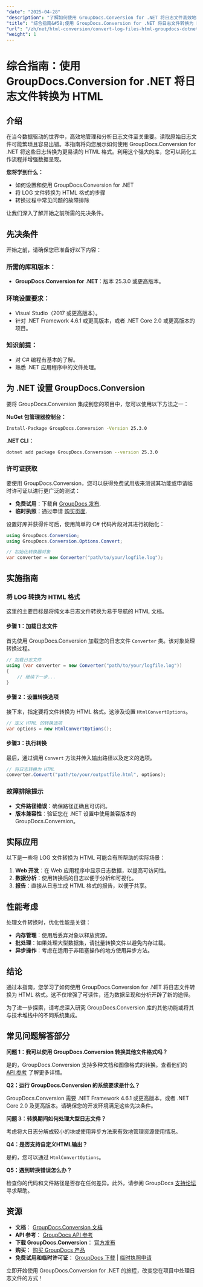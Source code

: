 ```yaml
---
"date": "2025-04-28"
"description": "了解如何使用 GroupDocs.Conversion for .NET 将日志文件高效地转换为 HTML 格式。增强数据可读性并简化您的工作流程。"
"title": "综合指南&#58;使用 GroupDocs.Conversion for .NET 将日志文件转换为 HTML"
"url": "/zh/net/html-conversion/convert-log-files-html-groupdocs-dotnet/"
"weight": 1
---
```


# 综合指南：使用 GroupDocs.Conversion for .NET 将日志文件转换为 HTML

## 介绍

在当今数据驱动的世界中，高效地管理和分析日志文件至关重要。读取原始日志文件可能繁琐且容易出错。本指南将向您展示如何使用 GroupDocs.Conversion for .NET 将这些日志转换为更易读的 HTML 格式。利用这个强大的库，您可以简化工作流程并增强数据呈现。

**您将学到什么：**
- 如何设置和使用 GroupDocs.Conversion for .NET
- 将 LOG 文件转换为 HTML 格式的步骤
- 转换过程中常见问题的故障排除

让我们深入了解开始之前所需的先决条件。

## 先决条件

开始之前，请确保您已准备好以下内容：

### 所需的库和版本：
- **GroupDocs.Conversion for .NET**：版本 25.3.0 或更高版本。
  
### 环境设置要求：
- Visual Studio（2017 或更高版本）。
- 针对 .NET Framework 4.6.1 或更高版本，或者 .NET Core 2.0 或更高版本的项目。

### 知识前提：
- 对 C# 编程有基本的了解。
- 熟悉 .NET 应用程序中的文件处理。

## 为 .NET 设置 GroupDocs.Conversion

要将 GroupDocs.Conversion 集成到您的项目中，您可以使用以下方法之一：

**NuGet 包管理器控制台：**

```bash
Install-Package GroupDocs.Conversion -Version 25.3.0
```

**.NET CLI：**

```bash
dotnet add package GroupDocs.Conversion --version 25.3.0
```

### 许可证获取

要使用 GroupDocs.Conversion，您可以获得免费试用版来测试其功能或申请临时许可证以进行更广泛的测试：

- **免费试用**：下载自 [GroupDocs 发布](https://releases。groupdocs.com/conversion/net/).
- **临时执照**：通过申请 [购买页面](https://purchase。groupdocs.com/temporary-license/).

设置好库并获得许可后，使用简单的 C# 代码片段对其进行初始化：

```csharp
using GroupDocs.Conversion;
using GroupDocs.Conversion.Options.Convert;

// 初始化转换器对象
var converter = new Converter("path/to/your/logfile.log");
```

## 实施指南

### 将 LOG 转换为 HTML 格式

这里的主要目标是将纯文本日志文件转换为易于导航的 HTML 文档。

#### 步骤 1：加载日志文件

首先使用 GroupDocs.Conversion 加载您的日志文件 `Converter` 类。该对象处理转换过程。

```csharp
// 加载日志文件
using (var converter = new Converter("path/to/your/logfile.log"))
{
    // 继续下一步...
}
```

#### 步骤 2：设置转换选项

接下来，指定要将文件转换为 HTML 格式。这涉及设置 `HtmlConvertOptions`。

```csharp
// 定义 HTML 的转换选项
var options = new HtmlConvertOptions();
```

#### 步骤3：执行转换

最后，通过调用 `Convert` 方法并传入输出路径以及定义的选项。

```csharp
// 将日志转换为 HTML
converter.Convert("path/to/your/outputfile.html", options);
```

### 故障排除提示

- **文件路径错误**：确保路径正确且可访问。
- **版本兼容性**：验证您在 .NET 设置中使用兼容版本的 GroupDocs.Conversion。

## 实际应用

以下是一些将 LOG 文件转换为 HTML 可能会有所帮助的实际场景：

1. **Web 开发**：在 Web 应用程序中显示日志数据，以提高可访问性。
2. **数据分析**：使用转换后的日志以便于分析和可视化。
3. **报告**：直接从日志生成 HTML 格式的报告，以便于共享。

## 性能考虑

处理文件转换时，优化性能是关键：

- **内存管理**：使用后丢弃对象以释放资源。
- **批处理**：如果处理大型数据集，请批量转换文件以避免内存过载。
- **异步操作**：考虑在适用于非阻塞操作的地方使用异步方法。

## 结论

通过本指南，您学习了如何使用 GroupDocs.Conversion for .NET 将日志文件转换为 HTML 格式。这不仅增强了可读性，还为数据呈现和分析开辟了新的途径。

为了进一步探索，请考虑深入研究 GroupDocs.Conversion 库的其他功能或将其与技术堆栈中的不同系统集成。

## 常见问题解答部分

**问题 1：我可以使用 GroupDocs.Conversion 转换其他文件格式吗？**

是的，GroupDocs.Conversion 支持多种文档和图像格式的转换。查看他们的 [API 参考](https://reference.groupdocs.com/conversion/net/) 了解更多详情。

**Q2：运行 GroupDocs.Conversion 的系统要求是什么？**

GroupDocs.Conversion 需要 .NET Framework 4.6.1 或更高版本，或者 .NET Core 2.0 及更高版本。请确保您的开发环境满足这些先决条件。

**问题 3：转换期间如何处理大型日志文件？**

考虑将大日志分解成较小的块或使用异步方法来有效地管理资源使用情况。

**Q4：是否支持自定义HTML输出？**

是的，您可以通过 `HtmlConvertOptions`。

**Q5：遇到转换错误怎么办？**

检查你的代码和文件路径是否存在任何差异。此外，请参阅 GroupDocs [支持论坛](https://forum.groupdocs.com/c/conversion/10) 寻求帮助。

## 资源

- **文档**： [GroupDocs.Conversion 文档](https://docs.groupdocs.com/conversion/net/)
- **API 参考**： [GroupDocs API 参考](https://reference.groupdocs.com/conversion/net/)
- **下载 GroupDocs.Conversion**： [官方发布](https://releases.groupdocs.com/conversion/net/)
- **购买**： [购买 GroupDocs 产品](https://purchase.groupdocs.com/buy)
- **免费试用和临时许可证**： [GroupDocs 下载](https://releases.groupdocs.com/conversion/net/) | [临时执照申请](https://purchase.groupdocs.com/temporary-license/)

立即开始使用 GroupDocs.Conversion for .NET 的旅程，改变您在项目中处理日志文件的方式！